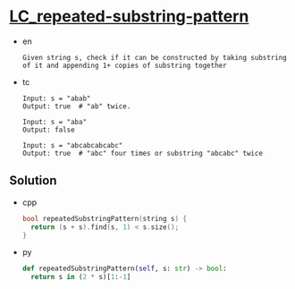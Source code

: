 # [LC_repeated-substring-pattern](https://leetcode.com/problems/repeated-substring-pattern)

* en

  ```en
  Given string s, check if it can be constructed by taking substring of it and appending 1+ copies of substring together
  ```

* tc

  ```tc
  Input: s = "abab"
  Output: true  # "ab" twice.

  Input: s = "aba"
  Output: false

  Input: s = "abcabcabcabc"
  Output: true  # "abc" four times or substring "abcabc" twice
  ```

## Solution

* cpp

  ```cpp
  bool repeatedSubstringPattern(string s) {
    return (s + s).find(s, 1) < s.size();
  }
  ```

* py

  ```py
  def repeatedSubstringPattern(self, s: str) -> bool:
    return s in (2 * s)[1:-1]
  ```
